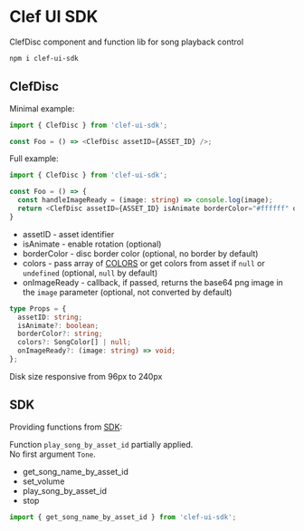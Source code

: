 # Clef UI SDK
  
ClefDisc component and function lib for song playback control  
  
```bash
npm i clef-ui-sdk
```

## ClefDisc

Minimal example:

```js
import { ClefDisc } from 'clef-ui-sdk';

const Foo = () => <ClefDisc assetID={ASSET_ID} />;
```
  
Full example:

```ts
import { ClefDisc } from 'clef-ui-sdk';

const Foo = () => {
  const handleImageReady = (image: string) => console.log(image);
  return <ClefDisc assetID={ASSET_ID} isAnimate borderColor="#ffffff" onImageReady={handleImageReady} />;
}
```
  
- assetID - asset identifier  
- isAnimate - enable rotation (optional)  
- borderColor - disc border color (optional, no border by default)  
- colors - pass array of [COLORS](https://github.com/automainint/clef#sdk) or get colors from asset if `null` or `undefined` (optional, `null` by default)
- onImageReady - callback, if passed, returns the base64 png image in the `image` parameter (optional, not converted by default)

```ts
type Props = {
  assetID: string;
  isAnimate?: boolean;
  borderColor?: string;
  colors?: SongColor[] | null;
  onImageReady?: (image: string) => void;
};
```
  
Disk size responsive from 96px to 240px  
  
## SDK

Providing functions from [SDK](https://github.com/automainint/clef#sdk):
  
Function `play_song_by_asset_id` partially applied.  
No first argument `Tone`.  
  
- get_song_name_by_asset_id
- set_volume
- play_song_by_asset_id
- stop

```js
import { get_song_name_by_asset_id } from 'clef-ui-sdk';
```
